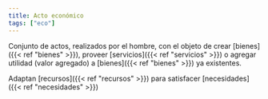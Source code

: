 ```yaml
---
title: Acto económico
tags: ["eco"]
---
```


Conjunto de actos, realizados por el hombre, con el objeto de crear [bienes]({{< ref "bienes" >}}), proveer [servicios]({{< ref "servicios" >}}) o agregar utilidad (valor agregado) a [bienes]({{< ref "bienes" >}}) ya existentes.

Adaptan [recursos]({{< ref "recursos" >}}) para satisfacer [necesidades]({{< ref "necesidades" >}})